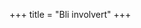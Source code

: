 +++
title = "Bli involvert"
+++

[//]: # ({{< sectiontitle >}}Konferanse{{< /sectiontitle>}})

[//]: # ()
[//]: # ({{< youtube fv689YaplMo >}})